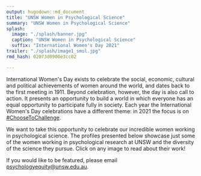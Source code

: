 ```yaml
---
output: hugodown::md_document
title: "UNSW Women in Psychological Science"
summary: "UNSW Women in Psychological Science"
splash:
  image: "./splash/banner.jpg"
  caption: "UNSW Women in Psychological Science"
  suffix: "International Women's Day 2021"
trailer: "./splash/image1_smol.jpg"
rmd_hash: 02073d0900e3cc02

---
```


International Women's Day exists to celebrate the social, economic, cultural and political achievements of women around the world, and dates back to the first meeting in 1911. Beyond celebration, however, the day is also call to action. It presents an opportunity to build a world in which everyone has an equal opportunity to participate fully in society. Each year the International Women's Day celebrations have a different theme: in 2021 the focus is on [\#ChooseToChallenge](https://www.internationalwomensday.com/Theme).

We want to take this opportunity to celebrate our incredible women working in psychological science. The profiles presented below showcase just some of the women working in psychological research at UNSW and the diversity of the science they pursue. Click on any image to read about their work!

If you would like to be featured, please email <a href="mailto:psychologyequity@unsw.edu.au" class="email">psychologyequity@unsw.edu.au</a>.

